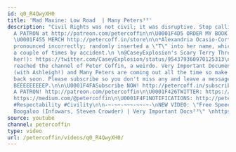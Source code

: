```yaml
---
id: q0_R4QwyXH0
title: 'Mad Maxine: Low Road  | Many Peters³³'
description: "Civil Rights was not civil; it was disruptive. Stop calling for civility.\n\U0001F4A5BECOME
  A PATRON at http://patreon.com/petercoffin\n\U0001F4D5 ORDER MY BOOK http://amzn.to/2FEsqJR
  \U0001F455 MERCH http://petercoff.in/store\n\n*Alexandria Ocasio-Cortez's name was
  pronounced incorrectly; randomly inserted a \"T\" into her name, which I've done
  a couple of times by accident.\n \n@CaseyExplosion's Scary Terry Thread (follow
  her!): https://twitter.com/CaseyExplosion/status/954379360970125313\n\n*****************************************\n\nYou've
  reached the channel of Peter Coffin, a weirdo. Very Important Documentaries, Adversaries
  (with Ashleigh!) and Many Peters are coming out all the time so make sure to check
  back soon. Please subscribe so you don't miss any and leave a message at the beep.
  BEEEEEEEEEP.\n\n\U0001F4FASubscribe NOW! http://petercoff.in/subscribe\n\U0001F496BECOME
  A PATRON! http://patreon.com/petercoffin\n\U0001F426TWITTER: https://twitter.com/petercoffin\n\U0001F4F0MEDIUM:
  https://medium.com/@petercoffin\n\U0001F4F1NOTIFICATIONS: http://petercoff.in\n\n*****************\n\n#MaxineWaters
  #Respectability #Civility\n\n-~-~~-~~~-~~-~-\nNEW VIDEO: \"Free Speech 2: Censorship
  Boogaloo (Infowars, Steven Crowder) | Very Important Docs²³\" \nhttps://www.youtube.com/watch?v=SlFdykutQ0g&list=PL9oHQnEByWyXObkJN9YYQS9hxBjpN8RLG\n-~-~~-~~~-~~-~-"
source: youtube
channel: petercoffin
type: video
url: /petercoffin/videos/q0_R4QwyXH0/
---
```


